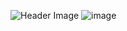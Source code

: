 ![Header Image](https://flic.kr/p/2ov4N5q)
![image](https://img.shields.io/badge/Blockchain.com-121D33?logo=blockchaindotcom&logoColor=fff&style=for-the-badge)
